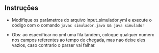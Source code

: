 ## Instruções
 - Modifique os parâmetros do arquivo input_simulador.yml e execute o código com o comando `javac simulador.java && java simulador`

- Obs: ao especificar no yml uma fila tandem, coloque qualquer numero nos campos referentes ao tempo de chegada, mas nao deixe eles vazios, caso contrario o parser vai falhar.